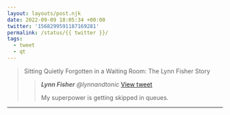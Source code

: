 ```yaml
---
layout: layouts/post.njk
date: 2022-09-09 18:05:34 +00:00
twitter: '1568299591187169281'
permalink: /status/{{ twitter }}/
tags: 
  - tweet
  - qt
---
```


> Sitting Quietly Forgotten in a Waiting Room: The Lynn Fisher Story
> 
> > <cite>**Lynn Fisher** @lynnandtonic</cite> [View tweet](/status/981185389183447041/)
> > 
> > My superpower is getting skipped in queues.

---

